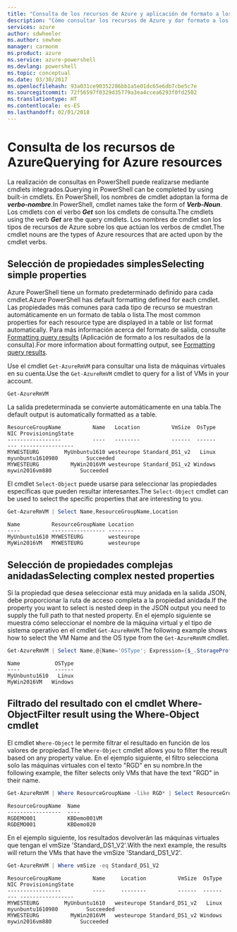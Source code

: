 ```yaml
---
title: "Consulta de los recursos de Azure y aplicación de formato a los resultados | Microsoft Docs"
description: "Cómo consultar los recursos de Azure y dar formato a los resultados."
services: azure
author: sdwheeler
ms.author: sewhee
manager: carmonm
ms.product: azure
ms.service: azure-powershell
ms.devlang: powershell
ms.topic: conceptual
ms.date: 03/30/2017
ms.openlocfilehash: 93a031ce90352286bb1a5e01dc65e6db7cbe5c7e
ms.sourcegitcommit: 72f56597f0329d35779a3ea4ccea6293f0fd2502
ms.translationtype: HT
ms.contentlocale: es-ES
ms.lasthandoff: 02/01/2018
---
```

# <a name="querying-for-azure-resources"></a><span data-ttu-id="96bca-103">Consulta de los recursos de Azure</span><span class="sxs-lookup"><span data-stu-id="96bca-103">Querying for Azure resources</span></span>

<span data-ttu-id="96bca-104">La realización de consultas en PowerShell puede realizarse mediante cmdlets integrados.</span><span class="sxs-lookup"><span data-stu-id="96bca-104">Querying in PowerShell can be completed by using built-in cmdlets.</span></span> <span data-ttu-id="96bca-105">En PowerShell, los nombres de cmdlet adoptan la forma de **_verbo-nombre_**.</span><span class="sxs-lookup"><span data-stu-id="96bca-105">In PowerShell, cmdlet names take the form of **_Verb-Noun_**.</span></span> <span data-ttu-id="96bca-106">Los cmdlets con el verbo **_Get_** son los cmdlets de consulta.</span><span class="sxs-lookup"><span data-stu-id="96bca-106">The cmdlets using the verb **_Get_** are the query cmdlets.</span></span> <span data-ttu-id="96bca-107">Los nombres de cmdlet son los tipos de recursos de Azure sobre los que actúan los verbos de cmdlet.</span><span class="sxs-lookup"><span data-stu-id="96bca-107">The cmdlet nouns are the types of Azure resources that are acted upon by the cmdlet verbs.</span></span>


## <a name="selecting-simple-properties"></a><span data-ttu-id="96bca-108">Selección de propiedades simples</span><span class="sxs-lookup"><span data-stu-id="96bca-108">Selecting simple properties</span></span>

<span data-ttu-id="96bca-109">Azure PowerShell tiene un formato predeterminado definido para cada cmdlet.</span><span class="sxs-lookup"><span data-stu-id="96bca-109">Azure PowerShell has default formatting defined for each cmdlet.</span></span> <span data-ttu-id="96bca-110">Las propiedades más comunes para cada tipo de recurso se muestran automáticamente en un formato de tabla o lista.</span><span class="sxs-lookup"><span data-stu-id="96bca-110">The most common properties for each resource type are displayed in a table or list format automatically.</span></span> <span data-ttu-id="96bca-111">Para más información acerca del formato de salida, consulte [Formatting query results](formatting-output.md) (Aplicación de formato a los resultados de la consulta).</span><span class="sxs-lookup"><span data-stu-id="96bca-111">For more information about formatting output, see [Formatting query results](formatting-output.md).</span></span>

<span data-ttu-id="96bca-112">Use el cmdlet `Get-AzureRmVM` para consultar una lista de máquinas virtuales en su cuenta.</span><span class="sxs-lookup"><span data-stu-id="96bca-112">Use the `Get-AzureRmVM` cmdlet to query for a list of VMs in your account.</span></span>

```powershell
Get-AzureRmVM
```

<span data-ttu-id="96bca-113">La salida predeterminada se convierte automáticamente en una tabla.</span><span class="sxs-lookup"><span data-stu-id="96bca-113">The default output is automatically formatted as a table.</span></span>

```
ResourceGroupName          Name   Location          VmSize  OsType              NIC ProvisioningState
-----------------          ----   --------          ------  ------              --- -----------------
MYWESTEURG        MyUnbuntu1610 westeurope Standard_DS1_v2   Linux myunbuntu1610980         Succeeded
MYWESTEURG          MyWin2016VM westeurope Standard_DS1_v2 Windows   mywin2016vm880         Succeeded
```

<span data-ttu-id="96bca-114">El cmdlet `Select-Object` puede usarse para seleccionar las propiedades específicas que pueden resultar interesantes.</span><span class="sxs-lookup"><span data-stu-id="96bca-114">The `Select-Object` cmdlet can be used to select the specific properties that are interesting to you.</span></span>

```powershell
Get-AzureRmVM | Select Name,ResourceGroupName,Location
```

```
Name          ResourceGroupName Location
----          ----------------- --------
MyUnbuntu1610 MYWESTEURG        westeurope
MyWin2016VM   MYWESTEURG        westeurope
```

## <a name="selecting-complex-nested-properties"></a><span data-ttu-id="96bca-115">Selección de propiedades complejas anidadas</span><span class="sxs-lookup"><span data-stu-id="96bca-115">Selecting complex nested properties</span></span>

<span data-ttu-id="96bca-116">Si la propiedad que desea seleccionar está muy anidada en la salida JSON, debe proporcionar la ruta de acceso completa a la propiedad anidada.</span><span class="sxs-lookup"><span data-stu-id="96bca-116">If the property you want to select is nested deep in the JSON output you need to supply the full path to that nested property.</span></span> <span data-ttu-id="96bca-117">En el ejemplo siguiente se muestra cómo seleccionar el nombre de la máquina virtual y el tipo de sistema operativo en el cmdlet `Get-AzureRmVM`.</span><span class="sxs-lookup"><span data-stu-id="96bca-117">The following example shows how to select the VM Name and the OS type from the `Get-AzureRmVM` cmdlet.</span></span>

```powershell
Get-AzureRmVM | Select Name,@{Name='OSType'; Expression={$_.StorageProfile.OSDisk.OSType}}
```

```
Name           OSType
----           ------
MyUnbuntu1610   Linux
MyWin2016VM   Windows
```

## <a name="filter-result-using-the-where-object-cmdlet"></a><span data-ttu-id="96bca-118">Filtrado del resultado con el cmdlet Where-Object</span><span class="sxs-lookup"><span data-stu-id="96bca-118">Filter result using the Where-Object cmdlet</span></span>

<span data-ttu-id="96bca-119">El cmdlet `Where-Object` le permite filtrar el resultado en función de los valores de propiedad.</span><span class="sxs-lookup"><span data-stu-id="96bca-119">The `Where-Object` cmdlet allows you to filter the result based on any property value.</span></span> <span data-ttu-id="96bca-120">En el ejemplo siguiente, el filtro selecciona solo las máquinas virtuales con el texto "RGD" en su nombre.</span><span class="sxs-lookup"><span data-stu-id="96bca-120">In the following example, the filter selects only VMs that have the text "RGD" in their name.</span></span>

```powershell
Get-AzureRmVM | Where ResourceGroupName -like RGD* | Select ResourceGroupName,Name
```

```
ResourceGroupName  Name
-----------------  ----
RGDEMO001          KBDemo001VM
RGDEMO001          KBDemo020
```

<span data-ttu-id="96bca-121">En el ejemplo siguiente, los resultados devolverán las máquinas virtuales que tengan el vmSize 'Standard_DS1_V2'.</span><span class="sxs-lookup"><span data-stu-id="96bca-121">With the next example, the results will return the VMs that have the vmSize 'Standard_DS1_V2'.</span></span>

```powershell
Get-AzureRmVM | Where vmSize -eq Standard_DS1_V2
```

```
ResourceGroupName          Name     Location          VmSize  OsType              NIC ProvisioningState
-----------------          ----     --------          ------  ------              --- -----------------
MYWESTEURG        MyUnbuntu1610   westeurope Standard_DS1_v2   Linux myunbuntu1610980         Succeeded
MYWESTEURG          MyWin2016VM   westeurope Standard_DS1_v2 Windows   mywin2016vm880         Succeeded
```
